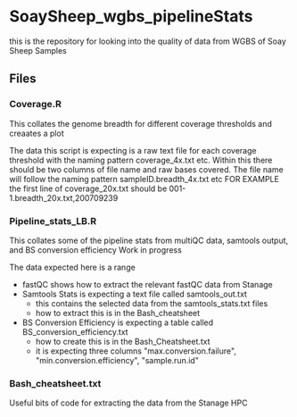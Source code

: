 # SoaySheep_wgbs_pipelineStats

this is the repository for looking into the quality of data from WGBS of Soay Sheep Samples

## Files
### Coverage.R
This collates the genome breadth for different coverage thresholds and creaates a plot

The data this script is expecting is a raw text file for each coverage threshold with the naming pattern coverage_4x.txt etc.
Within this there should be two columns of file name and raw bases covered.
The file name will follow the naming pattern sampleID.breadth_4x.txt etc
FOR EXAMPLE
the first line of coverage_20x.txt should be
001-1.breadth_20x.txt,200709239

### Pipeline_stats_LB.R
This collates some of the pipeline stats from multiQC data, samtools output, and BS conversion efficiency
Work in progress

The data expected here is a range
- fastQC shows how to extract the relevant fastQC data from Stanage
- Samtools Stats is expecting a text file called samtools_out.txt
    - this contains the selected data from the samtools_stats.txt files
    - how to extract this is in the Bash_cheatsheet
- BS Conversion Efficiency is expecting a table called BS_conversion_efficiency.txt
    - how to create this is in the Bash_Cheatsheet.txt
    - it is expecting three columns "max.conversion.failure", "min.conversion.efficiency", "sample.run.id"

### Bash_cheatsheet.txt
Useful bits of code for extracting the data from the Stanage HPC
